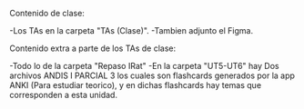 Contenido de clase:

-Los TAs en la carpeta "TAs (Clase)".
-Tambien adjunto el Figma.

Contenido extra a parte de los TAs de clase:

-Todo lo de la carpeta "Repaso IRat"
-En la carpeta "UT5-UT6" hay Dos archivos ANDIS I PARCIAL 3 los cuales son flashcards generados por la app ANKI (Para estudiar teorico), y en dichas flashcards hay temas que corresponden a esta unidad.
